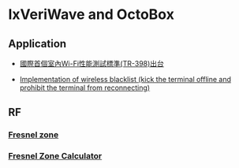 # IxVeriWave and OctoBox


## Application

- [國際首個室內Wi-Fi性能測試標準(TR-398)出台](https://kknews.cc/zh-tw/tech/q4vpqr8.html)

- [Implementation of wireless blacklist (kick the terminal offline and prohibit the terminal from reconnecting)](https://www.programmersought.com/article/61936685203/)

## RF

### [Fresnel zone](https://en.wikipedia.org/wiki/Fresnel_zone)

### [Fresnel Zone Calculator](https://www.everythingrf.com/rf-calculators/fresnel-zone-calculator)

